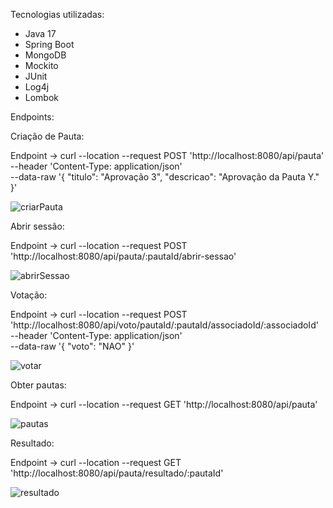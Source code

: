 Tecnologias utilizadas:
+ Java 17
+ Spring Boot
+ MongoDB
+ Mockito
+ JUnit
+ Log4j
+ Lombok

Endpoints:

Criação de Pauta:

Endpoint -> curl --location --request POST 'http://localhost:8080/api/pauta' \
--header 'Content-Type: application/json' \
--data-raw '{
    "titulo": "Aprovação 3",
    "descricao": "Aprovação da Pauta Y."
}'

![criarPauta](https://github.com/user-attachments/assets/f7931461-df39-44b9-9da9-9fa91d7c86af)

Abrir sessão:

Endpoint -> curl --location --request POST 'http://localhost:8080/api/pauta/:pautaId/abrir-sessao'

![abrirSessao](https://github.com/user-attachments/assets/9d0e7118-b3b0-47ce-af0e-9a76077fda70)

Votação:

Endpoint -> curl --location --request POST 'http://localhost:8080/api/voto/pautaId/:pautaId/associadoId/:associadoId' \
--header 'Content-Type: application/json' \
--data-raw '{
    "voto": "NAO"
}'

![votar](https://github.com/user-attachments/assets/6a5ecc11-aeca-4adf-a1b7-af8b1ce4f501)

Obter pautas:

Endpoint -> curl --location --request GET 'http://localhost:8080/api/pauta'

![pautas](https://github.com/user-attachments/assets/7d732102-63f4-4e93-839e-978aab93eabf)


Resultado:

Endpoint -> curl --location --request GET 'http://localhost:8080/api/pauta/resultado/:pautaId'

![resultado](https://github.com/user-attachments/assets/703d1b6a-d21a-4d12-a9e1-18d32355bd2c)

